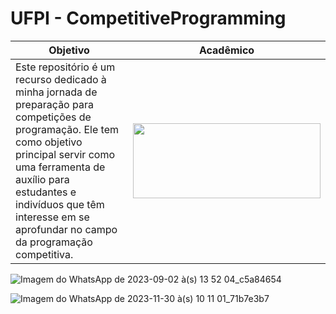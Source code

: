 # UFPI - CompetitiveProgramming
| Objetivo | Acadêmico |
|---|---|
| Este repositório é um recurso dedicado à minha jornada de preparação para competições de programação. Ele tem como objetivo principal servir como uma ferramenta de auxílio para estudantes e indivíduos que têm interesse em se aprofundar no campo da programação competitiva.   | <img src="https://github.com/Lucaspm5/UFPI-CompetitiveProgramming/assets/125845662/9127d740-8538-487e-bb50-0ee8577114bf" width="300" height="120">  |

![Imagem do WhatsApp de 2023-09-02 à(s) 13 52 04_c5a84654](https://github.com/Lucaspm5/UFPI-CompetitiveProgramming/assets/125845662/4544882d-9b1f-46e0-b2d3-e0b794938e63)

![Imagem do WhatsApp de 2023-11-30 à(s) 10 11 01_71b7e3b7](https://github.com/Lucaspm5/UFPI-CompetitiveProgramming/assets/125845662/50e3c9f1-d864-43a8-bf37-3490bf2d52e2)
